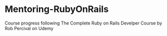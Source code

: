 # Mentoring-RubyOnRails
Course progress following The Complete Ruby on Rails Develper Course by Rob Percival on Udemy
